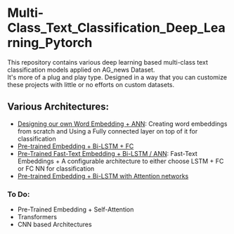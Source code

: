 # Multi-Class_Text_Classification_Deep_Learning_Pytorch
This repository contains various deep learning based multi-class text classification models applied on AG_news Dataset.<br /> It's more of a plug and play type. Designed in a way that you can customize these projects with little or no efforts on custom datasets.

## Various Architectures:
* [Designing our own Word Embedding + ANN](https://github.com/MageshDominator/Text_Classification_Deep_Learning_Pytorch/blob/master/Text%20classification%20from%20scratch%20pytorch.ipynb): Creating word embeddings from scratch and Using a Fully connected layer on top of it for classification
* [Pre-trained Embedding + Bi-LSTM + FC](https://github.com/MageshDominator/Text_Classification_Deep_Learning_Pytorch/blob/master/text%20classification%20with%20pre-trained%20embeddings%20and%20lstm.ipynb)
* [Pre-Trained Fast-Text Embedding + Bi-LSTM / ANN](https://github.com/MageshDominator/Text_Classification_Deep_Learning_Pytorch/blob/master/text%20classification%20with%20fast-text%20embeddings%20and%20lstm.ipynb): Fast-Text Embeddings + A configurable architecture to either choose LSTM + FC or FC NN for classification 
* [Pre-trained Embedding + Bi-LSTM with Attention networks](https://github.com/MageshDominator/Text_Classification_Deep_Learning_Pytorch/blob/master/text%20classification%20with%20pre-trained%20embeddings%2C%20lstm%2C%20attention.ipynb)

### To Do:
* Pre-Trained Embedding + Self-Attention
* Transformers
* CNN based Architectures
